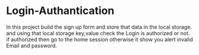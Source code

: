 # Login-Authantication

In this project build the sign up form and store that data in the local storage.
   and using that local storage key,value check the Login is authorized or not.
   if authorized then go to the home session otherwise it show you alert invalid Email and password.
